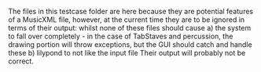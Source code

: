 The files in this testcase folder are here because they are potential features of a MusicXML file, however, at the current time they are to be ignored
in terms of their output: whilst none of these files should cause
a) the system to fall over completely - in the case of TabStaves and percussion, the drawing portion will throw exceptions, but the GUI should catch and handle these
b) lilypond to not like the input file
Their output will probably not be correct.